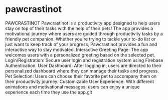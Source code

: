 # pawcrastinot

PAWCRASTINOT
Pawcrastinot is a productivity app designed to help users stay on top of their tasks with the help of their pets! The app provides a motivational journey where users are guided through productivity tasks by a friendly pet companion. Whether you're trying to tackle your to-do list or just want to keep track of your progress, Pawcrastinot provides a fun and interactive way to stay motivated.
Interactive Greeting Page: The app welcomes users with a personalized greeting based on the selected pet.
Login/Registration: Secure user login and registration system using Firebase Authentication.
User Dashboard: After logging in, users are directed to their personalized dashboard where they can manage their tasks and progress.
Pet Selection: Users can choose their favorite pet to accompany them on their productivity journey.
Customizable User Experience: With different animations and motivational messages, users can enjoy a unique experience each time they use the app.git